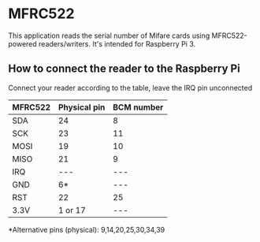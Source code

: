 # MFRC522
This application reads the serial number of Mifare cards using MFRC522-powered readers/writers. It's intended for Raspberry Pi 3.

## How to connect the reader to the Raspberry Pi

Connect your reader according to the table, leave the IRQ pin unconnected

MFRC522 | Physical pin | BCM number
------- | ------------ | ----------
SDA     | 24           | 8
SCK     | 23           | 11
MOSI    | 19           | 10
MISO    | 21           | 9
IRQ     | ---          | ---
GND     | 6*           | ---
RST     | 22           | 25
3.3V    | 1 or 17      | ---

\*Alternative pins (physical): 9,14,20,25,30,34,39
